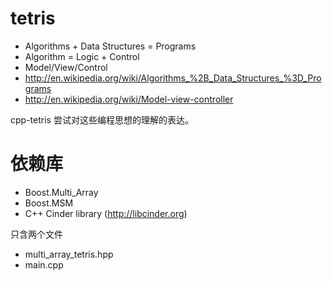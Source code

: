 # tetris

- Algorithms + Data Structures = Programs
- Algorithm = Logic + Control
- Model/View/Control
- http://en.wikipedia.org/wiki/Algorithms_%2B_Data_Structures_%3D_Programs
- http://en.wikipedia.org/wiki/Model-view-controller

cpp-tetris 尝试对这些编程思想的理解的表达。

依赖库
=============
- Boost.Multi_Array
- Boost.MSM
- C++ Cinder library (http://libcinder.org)

只含两个文件
- multi_array_tetris.hpp
- main.cpp

